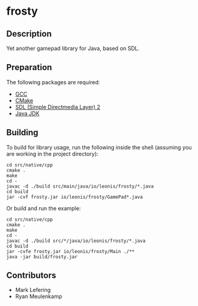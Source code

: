 # frosty

## Description
Yet another gamepad library for Java, based on SDL.

## Preparation
The following packages are required:
- [GCC](https://gcc.gnu.org/install/binaries.html)
- [CMake](https://cmake.org/)
- [SDL (Simple Directmedia Layer) 2](https://www.libsdl.org/download-2.0.php)
- [Java JDK](http://www.oracle.com/technetwork/java/javase/downloads/jdk8-downloads-2133151.html)

## Building
To build for library usage, run the following inside the shell (assuming you are working in the project directory):

```Shell
cd src/native/cpp
cmake .
make
cd -
javac -d ./build src/main/java/io/leonis/frosty/*.java
cd build
jar -cvf frosty.jar io/leonis/frosty/GamePad*.java
```

Or build and run the example:

```Shell
cd src/native/cpp
cmake .
make
cd -
javac -d ./build src/*/java/io/leonis/frosty/*.java
cd build
jar -cvfe frosty.jar io/leonis/frosty/Main ./**
java -jar build/frosty.jar
```

## Contributors
- Mark Lefering
- Ryan Meulenkamp
